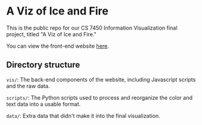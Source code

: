 # A Viz of Ice and Fire

This is the public repo for our CS 7450 Information Visualization final project, titled "A Viz of Ice and Fire."

You can view the front-end website [here](http://fredhohman.com/a-viz-of-ice-and-fire/).

## Directory structure
`vis/`: The back-end components of the website, including Javascript scripts and the raw data.

`scripts/`: The Python scripts used to process and reorganize the color and text data into a usable format.

`data/`: Extra data that didn't make it into the final visualization.
